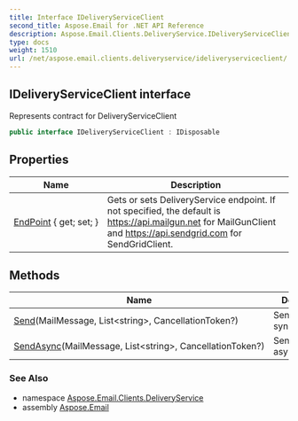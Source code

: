 ```yaml
---
title: Interface IDeliveryServiceClient
second_title: Aspose.Email for .NET API Reference
description: Aspose.Email.Clients.DeliveryService.IDeliveryServiceClient interface. Represents contract for DeliveryServiceClient
type: docs
weight: 1510
url: /net/aspose.email.clients.deliveryservice/ideliveryserviceclient/
---
```

## IDeliveryServiceClient interface

Represents contract for DeliveryServiceClient

```csharp
public interface IDeliveryServiceClient : IDisposable
```

## Properties

| Name | Description |
| --- | --- |
| [EndPoint](../../aspose.email.clients.deliveryservice/ideliveryserviceclient/endpoint/) { get; set; } | Gets or sets DeliveryService endpoint. If not specified, the default is https://api.mailgun.net for MailGunClient and https://api.sendgrid.com for SendGridClient. |

## Methods

| Name | Description |
| --- | --- |
| [Send](../../aspose.email.clients.deliveryservice/ideliveryserviceclient/send/)(MailMessage, List&lt;string&gt;, CancellationToken?) | Sends email synchronously |
| [SendAsync](../../aspose.email.clients.deliveryservice/ideliveryserviceclient/sendasync/)(MailMessage, List&lt;string&gt;, CancellationToken?) | Sends email asynchronously |

### See Also

* namespace [Aspose.Email.Clients.DeliveryService](../../aspose.email.clients.deliveryservice/)
* assembly [Aspose.Email](../../)


